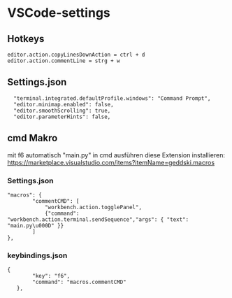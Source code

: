 # VSCode-settings

## Hotkeys
	editor.action.copyLinesDownAction = ctrl + d
  	editor.action.commentLine = strg + w

## Settings.json
	  "terminal.integrated.defaultProfile.windows": "Command Prompt",
	  "editor.minimap.enabled": false,  
	  "editor.smoothScrolling": true,
	  "editor.parameterHints": false,

## cmd Makro
mit f6 automatisch "main.py" in cmd ausführen
diese Extension installieren:
https://marketplace.visualstudio.com/items?itemName=geddski.macros

### Settings.json
	"macros": {
            "commentCMD": [
            	"workbench.action.togglePanel",
            	{"command": "workbench.action.terminal.sendSequence","args": { "text": "main.py\u000D" }}
            ]
   	},
### keybindings.json
	{
        	"key": "f6",
        	"command": "macros.commentCMD"
       },
	
